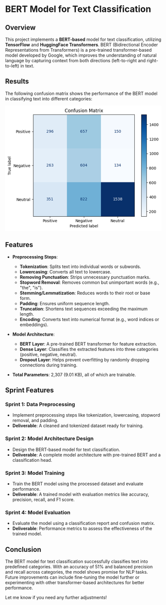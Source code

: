 # BERT Model for Text Classification

## Overview

This project implements a **BERT-based** model for text classification, utilizing **TensorFlow** and **HuggingFace Transformers**. BERT (Bidirectional Encoder Representations from Transformers) is a pre-trained transformer-based model developed by Google, which improves the understanding of natural language by capturing context from both directions (left-to-right and right-to-left) in text.

## Results

The following confusion matrix shows the performance of the BERT model in classifying text into different categories:

<img src="https://github.com/leovidith/BERT-Transformer/blob/main/images/Confusion%20matrix.png" alt="Confusion Matrix" width="600"/>

## Features

- **Preprocessing Steps**:
  - **Tokenization**: Splits text into individual words or subwords.
  - **Lowercasing**: Converts all text to lowercase.
  - **Removing Punctuation**: Strips unnecessary punctuation marks.
  - **Stopword Removal**: Removes common but unimportant words (e.g., "the", "is").
  - **Stemming/Lemmatization**: Reduces words to their root or base form.
  - **Padding**: Ensures uniform sequence length.
  - **Truncation**: Shortens text sequences exceeding the maximum length.
  - **Encoding**: Converts text into numerical format (e.g., word indices or embeddings).

- **Model Architecture**:
  - **BERT Layer**: A pre-trained BERT transformer for feature extraction.
  - **Dense Layer**: Classifies the extracted features into three categories (positive, negative, neutral).
  - **Dropout Layer**: Helps prevent overfitting by randomly dropping connections during training.
  
- **Total Parameters**: 2,307 (9.01 KB), all of which are trainable.

## Sprint Features

### Sprint 1: Data Preprocessing
- Implement preprocessing steps like tokenization, lowercasing, stopword removal, and padding.
- **Deliverable**: A cleaned and tokenized dataset ready for training.

### Sprint 2: Model Architecture Design
- Design the BERT-based model for text classification.
- **Deliverable**: A complete model architecture with pre-trained BERT and a classification head.

### Sprint 3: Model Training
- Train the BERT model using the processed dataset and evaluate performance.
- **Deliverable**: A trained model with evaluation metrics like accuracy, precision, recall, and F1 score.

### Sprint 4: Model Evaluation
- Evaluate the model using a classification report and confusion matrix.
- **Deliverable**: Performance metrics to assess the effectiveness of the trained model.

## Conclusion

The BERT model for text classification successfully classifies text into predefined categories. With an accuracy of 51% and balanced precision and recall across categories, the model shows promise for NLP tasks. Future improvements can include fine-tuning the model further or experimenting with other transformer-based architectures for better performance.

Let me know if you need any further adjustments!
